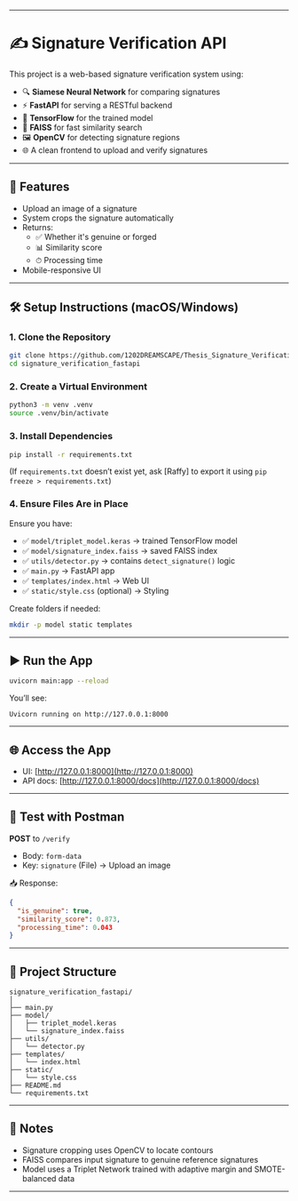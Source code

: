 
---
# ✍️ Signature Verification API

This project is a web-based signature verification system using:

- 🔍 **Siamese Neural Network** for comparing signatures  
- ⚡ **FastAPI** for serving a RESTful backend  
- 🧠 **TensorFlow** for the trained model  
- 🔎 **FAISS** for fast similarity search  
- 🖼️ **OpenCV** for detecting signature regions  
- 🌐 A clean frontend to upload and verify signatures

---

## 🚀 Features

- Upload an image of a signature
- System crops the signature automatically
- Returns:
  - ✅ Whether it's genuine or forged
  - 📊 Similarity score
  - ⏱ Processing time
- Mobile-responsive UI

---

## 🛠 Setup Instructions (macOS/Windows)

### 1. Clone the Repository

```bash
git clone https://github.com/1202DREAMSCAPE/Thesis_Signature_Verification_FASTAPI
cd signature_verification_fastapi
```

### 2. Create a Virtual Environment

```bash
python3 -m venv .venv
source .venv/bin/activate
```

### 3. Install Dependencies

```bash
pip install -r requirements.txt
```

(If `requirements.txt` doesn’t exist yet, ask [Raffy] to export it using `pip freeze > requirements.txt`)

### 4. Ensure Files Are in Place

Ensure you have:
- ✅ `model/triplet_model.keras`  → trained TensorFlow model
- ✅ `model/signature_index.faiss` → saved FAISS index
- ✅ `utils/detector.py`           → contains `detect_signature()` logic
- ✅ `main.py`                     → FastAPI app
- ✅ `templates/index.html`        → Web UI
- ✅ `static/style.css` (optional) → Styling

Create folders if needed:
```bash
mkdir -p model static templates
```

---

## ▶️ Run the App

```bash
uvicorn main:app --reload
```

You’ll see:
```
Uvicorn running on http://127.0.0.1:8000
```

---

## 🌐 Access the App

- UI: [http://127.0.0.1:8000](http://127.0.0.1:8000)
- API docs: [http://127.0.0.1:8000/docs](http://127.0.0.1:8000/docs)

---

## 🧪 Test with Postman

**POST** to `/verify`  
- Body: `form-data`
- Key: `signature` (File) → Upload an image

📥 Response:
```json
{
  "is_genuine": true,
  "similarity_score": 0.873,
  "processing_time": 0.043
}
```

---

## 📁 Project Structure

```
signature_verification_fastapi/
│
├── main.py
├── model/
│   ├── triplet_model.keras
│   └── signature_index.faiss
├── utils/
│   └── detector.py
├── templates/
│   └── index.html
├── static/
│   └── style.css 
├── README.md
└── requirements.txt
```

---

## 🧠 Notes

- Signature cropping uses OpenCV to locate contours
- FAISS compares input signature to genuine reference signatures
- Model uses a Triplet Network trained with adaptive margin and SMOTE-balanced data

---

```